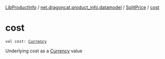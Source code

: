 [LibProductInfo](../../index.md) / [net.dragoncat.product_info.datamodel](../index.md) / [SplitPrice](index.md) / [cost](./cost.md)

# cost

`val cost: `[`Currency`](../-currency/index.md)

Underlying cost as a [Currency](../-currency/index.md) value

